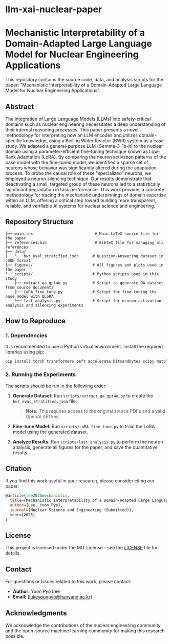# llm-xai-nuclear-paper

# Mechanistic Interpretability of a Domain-Adapted Large Language Model for Nuclear Engineering Applications

This repository contains the source code, data, and analysis scripts for the paper: "Mechanistic Interpretability of a Domain-Adapted Large Language Model for Nuclear Engineering Applications".

## Abstract

The integration of Large Language Models (LLMs) into safety-critical domains such as nuclear engineering necessitates a deep understanding of their internal reasoning processes. This paper presents a novel methodology for interpreting how an LLM encodes and utilizes domain-specific knowledge, using a Boiling Water Reactor (BWR) system as a case study. We adapted a general-purpose LLM (Gemma-3-1b-it) to the nuclear domain using a parameter-efficient fine-tuning technique known as Low-Rank Adaptation (LoRA). By comparing the neuron activation patterns of the base model with the fine-tuned model, we identified a sparse set of neurons whose behavior was significantly altered during the adaptation process. To probe the causal role of these "specialized" neurons, we employed a neuron silencing technique. Our results demonstrate that deactivating a small, targeted group of these neurons led to a statistically significant degradation in task performance. This work provides a concrete methodology for tracing the mechanistic underpinnings of domain expertise within an LLM, offering a critical step toward building more transparent, reliable, and verifiable AI systems for nuclear science and engineering.

## Repository Structure

```
├── main.tex                           # Main LaTeX source file for the paper
├── references.bib                     # BibTeX file for managing all references
├── data/
│   └── bwr_eval_stratified.json      # Question-Answering dataset in JSON format
├── figures/                          # All figures and plots used in the paper
└── scripts/                          # Python scripts used in this study
    ├── extract_qa_gpt4o.py           # Script to generate QA dataset from source documents
    ├── LoRA_fine_tune.py             # Script for fine-tuning the base model with QLoRA
    └── last_analysis.py              # Script for neuron activation analysis and silencing experiments
```

## How to Reproduce

### 1. Dependencies

It is recommended to use a Python virtual environment. Install the required libraries using pip:

```bash
pip install torch transformers peft accelerate bitsandbytes scipy matplotlib numpy openai pypdf
```

### 2. Running the Experiments

The scripts should be run in the following order:

1. **Generate Dataset:** Run `scripts/extract_qa_gpt4o.py` to create the `bwr_eval_stratified.json` file. 
   > **Note:** This requires access to the original source PDFs and a valid OpenAI API key.

2. **Fine-tune Model:** Run `scripts/LoRA_fine_tune.py` to train the LoRA model using the generated dataset.

3. **Analyze Results:** Run `scripts/last_analysis.py` to perform the neuron analysis, generate all figures for the paper, and save the quantitative results.

## Citation

If you find this work useful in your research, please consider citing our paper:

```bibtex
@article{lee2025mechanistic,
  title={Mechanistic Interpretability of a Domain-Adapted Large Language Model for Nuclear Engineering Applications},
  author={Lee, Yoon Pyo},
  journal={Nuclear Science and Engineering (Submitted)},
  year={2025}
}
```

## License

This project is licensed under the MIT License - see the [LICENSE](LICENSE) file for details.

## Contact

For questions or issues related to this work, please contact:
- **Author:** Yoon Pyo Lee
- **Email:** [lukeyounpyo@hanyang.ac.kr]

## Acknowledgments

We acknowledge the contributions of the nuclear engineering community and the open-source machine learning community for making this research possible.
